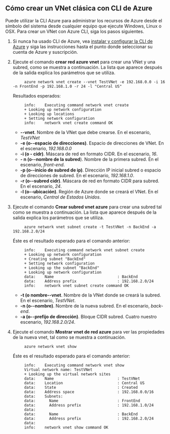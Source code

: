 ## <a name="how-to-create-a-classic-vnet-using-azure-cli"></a>Cómo crear un VNet clásica con CLI de Azure

Puede utilizar la CLI Azure para administrar los recursos de Azure desde el símbolo del sistema desde cualquier equipo que ejecute Windows, Linux o OSX. Para crear un VNet con Azure CLI, siga los pasos siguientes.

1. Si nunca ha usado CLI de Azure, vea [instalar y configurar la CLI de Azure](../articles/xplat-cli-install.md) y siga las instrucciones hasta el punto donde seleccionar su cuenta de Azure y suscripción.
2. Ejecute el comando **crear red azure vnet** para crear una VNet y una subred, como se muestra a continuación. La lista que aparece después de la salida explica los parámetros que se utiliza.

            azure network vnet create --vnet TestVNet -e 192.168.0.0 -i 16 -n FrontEnd -p 192.168.1.0 -r 24 -l "Central US"
    
    Resultados esperados:

            info:    Executing command network vnet create
            + Looking up network configuration
            + Looking up locations
            + Setting network configuration
            info:    network vnet create command OK

    - **--vnet**. Nombre de la VNet que debe crearse. En el escenario, *TestVNet*
    - **-e (o--espacio de direcciones)**. Espacio de direcciones de VNet. En el escenario, *192.168.0.0*
    - **-i (o - cidr)**. Máscara de red en formato CIDR. En el escenario, *16*.
    - **- n (o--nombre de la subred**). Nombre de la primera subred. En el escenario, *front-end*.
    - **-p (o--inicio de subred de ip)**. Dirección IP inicial subred o espacio de direcciones de subred. En el escenario, *192.168.1.0*.
    - **-r (o--subred cidr)**. Máscara de red en formato CIDR para subred. En el escenario, *24*.
    - **-l (o--ubicación)**. Región de Azure donde se creará el VNet. En el escenario, *Central de Estados Unidos*.

3. Ejecute el comando **Crear subred vnet azure** para crear una subred tal como se muestra a continuación. La lista que aparece después de la salida explica los parámetros que se utiliza.

            azure network vnet subnet create -t TestVNet -n BackEnd -a 192.168.2.0/24
    
    Éste es el resultado esperado para el comando anterior:

            info:    Executing command network vnet subnet create
            + Looking up network configuration
            + Creating subnet "BackEnd"
            + Setting network configuration
            + Looking up the subnet "BackEnd"
            + Looking up network configuration
            data:    Name                            : BackEnd
            data:    Address prefix                  : 192.168.2.0/24
            info:    network vnet subnet create command OK

    - **-t (o nombre--vnet**. Nombre de la VNet donde se creará la subred. En el escenario, *TestVNet*.
    - **-n (o--nombre)**. Nombre de la nueva subred. En el escenario, *back-end*.
    - **-a (o--prefijo de dirección)**. Bloque CIDR subred. Cuatro nuestro escenario, *192.168.2.0/24*.

4. Ejecute el comando **Mostrar vnet de red azure** para ver las propiedades de la nueva vnet, tal como se muestra a continuación.

            azure network vnet show

    Éste es el resultado esperado para el comando anterior:

            info:    Executing command network vnet show
            Virtual network name: TestVNet
            + Looking up the virtual network sites
            data:    Name                            : TestVNet
            data:    Location                        : Central US
            data:    State                           : Created
            data:    Address space                   : 192.168.0.0/16
            data:    Subnets:
            data:      Name                          : FrontEnd
            data:      Address prefix                : 192.168.1.0/24
            data:
            data:      Name                          : BackEnd
            data:      Address prefix                : 192.168.2.0/24
            data:
            info:    network vnet show command OK
